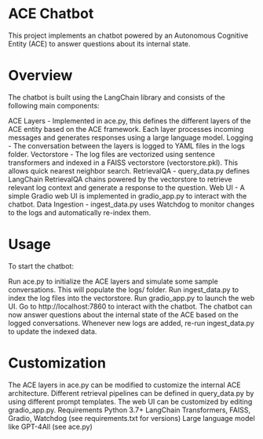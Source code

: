 # ACE Chatbot
This project implements an chatbot powered by an Autonomous Cognitive Entity (ACE) to answer questions about its internal state.

# Overview
The chatbot is built using the LangChain library and consists of the following main components:

ACE Layers - Implemented in ace.py, this defines the different layers of the ACE entity based on the ACE framework. Each layer processes incoming messages and generates responses using a large language model.
Logging - The conversation between the layers is logged to YAML files in the logs folder.
Vectorstore - The log files are vectorized using sentence transformers and indexed in a FAISS vectorstore (vectorstore.pkl). This allows quick nearest neighbor search.
RetrievalQA - query_data.py defines LangChain RetrievalQA chains powered by the vectorstore to retrieve relevant log context and generate a response to the question.
Web UI - A simple Gradio web UI is implemented in gradio_app.py to interact with the chatbot.
Data Ingestion - ingest_data.py uses Watchdog to monitor changes to the logs and automatically re-index them.

# Usage
To start the chatbot:

Run ace.py to initialize the ACE layers and simulate some sample conversations. This will populate the logs/ folder.
Run ingest_data.py to index the log files into the vectorstore.
Run gradio_app.py to launch the web UI.
Go to http://localhost:7860 to interact with the chatbot.
The chatbot can now answer questions about the internal state of the ACE based on the logged conversations. Whenever new logs are added, re-run ingest_data.py to update the indexed data.

# Customization
The ACE layers in ace.py can be modified to customize the internal ACE architecture.
Different retrieval pipelines can be defined in query_data.py by using different prompt templates.
The web UI can be customized by editing gradio_app.py.
Requirements
Python 3.7+
LangChain
Transformers, FAISS, Gradio, Watchdog (see requirements.txt for versions)
Large language model like GPT-4All (see ace.py)

